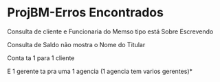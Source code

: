 # ProjBM-Erros Encontrados
Consulta de cliente e Funcionaria do Memso tipo está Sobre Escrevendo

Consulta de Saldo não mostra o Nome do Titular 

Conta ta 1 para 1 cliente 

E 1 gerente ta pra uma 1 agencia (1 agencia tem varios gerentes)* 
